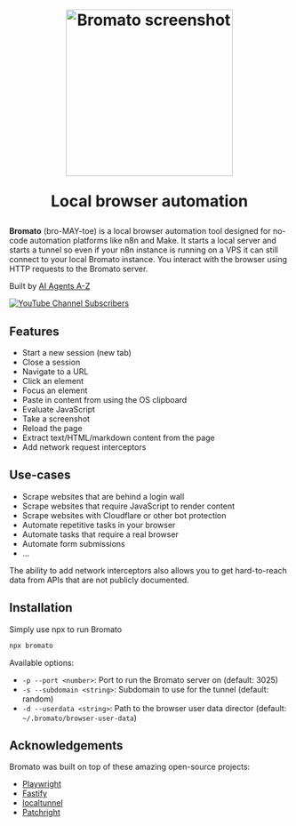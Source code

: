 <h1 align="center">
  <img src="https://github.com/user-attachments/assets/1e53d754-a9e1-4ae1-9d18-9194d5aff144" alt="Bromato screenshot" width="300"/>
  <p>
    Local browser automation
  </p>
</h1>

**Bromato** (bro-MAY-toe) is a local browser automation tool designed for no-code automation platforms like n8n and Make.
It starts a local server and starts a tunnel so even if your n8n instance is running on a VPS it can still connect to your local Bromato instance.
You interact with the browser using HTTP requests to the Bromato server.

Built by [AI Agents A-Z](https://aiagentsaz.com)

[![YouTube Channel Subscribers](https://img.shields.io/youtube/channel/subscribers/UCloXqLhp_KGhHBe1kwaL2Tg)](https://aiagentsaz.com)

## Features

- Start a new session (new tab)
- Close a session
- Navigate to a URL
- Click an element
- Focus an element
- Paste in content from using the OS clipboard
- Evaluate JavaScript
- Take a screenshot
- Reload the page
- Extract text/HTML/markdown content from the page
- Add network request interceptors

## Use-cases

- Scrape websites that are behind a login wall
- Scrape websites that require JavaScript to render content
- Scrape websites with Cloudflare or other bot protection
- Automate repetitive tasks in your browser
- Automate tasks that require a real browser
- Automate form submissions
- ...

The ability to add network interceptors also allows you to get hard-to-reach data from APIs that are not publicly documented.

## Installation

Simply use npx to run Bromato

```bash
npx bromato
```

Available options:

- `-p --port <number>`: Port to run the Bromato server on (default: 3025)
- `-s --subdomain <string>`: Subdomain to use for the tunnel (default: random)
- `-d --userdata <string>`: Path to the browser user data director (default: `~/.bromato/browser-user-data`)

## Acknowledgements

Bromato was built on top of these amazing open-source projects:

- [Playwright](https://playwright.dev/)
- [Fastify](https://www.fastify.io/)
- [localtunnel](https://localtunnel.github.io)
- [Patchright](https://github.com/Kaliiiiiiiiii-Vinyzu/patchright)

